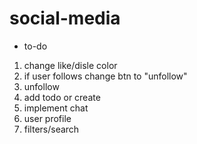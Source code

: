 # social-media

- to-do
1. change like/disle color
2. if user follows change btn to "unfollow"
3. unfollow
4. add todo or create
5. implement chat
6. user profile
7. filters/search
